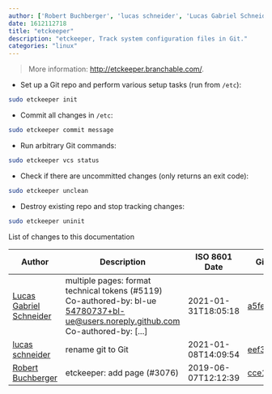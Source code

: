 ```yaml
---
author: ['Robert Buchberger', 'lucas schneider', 'Lucas Gabriel Schneider']
date: 1612112718
title: "etckeeper"
description: "etckeeper, Track system configuration files in Git."
categories: "linux"
---
```

> More information: <http://etckeeper.branchable.com/>.

- Set up a Git repo and perform various setup tasks (run from `/etc`):

```bash
sudo etckeeper init
```

- Commit all changes in `/etc`:

```bash
sudo etckeeper commit message
```

- Run arbitrary Git commands:

```bash
sudo etckeeper vcs status
```

- Check if there are uncommitted changes (only returns an exit code):

```bash
sudo etckeeper unclean
```

- Destroy existing repo and stop tracking changes:

```bash
sudo etckeeper uninit
```
List of changes to this documentation


Author | Description | ISO 8601 Date | GitHub link
------|-----|-----|-----
[Lucas Gabriel Schneider](mailto:casdpa@gmail.com) | multiple pages: format technical tokens (#5119) Co-authored-by: bl-ue <54780737+bl-ue@users.noreply.github.com> Co-authored-by: [...] | 2021-01-31T18:05:18 | [a5fe31bc47ae](https://github.com/tldr-pages/tldr/commit/a5fe31bc47aece3efa5e66b52b3cf384f27d5d72)
[lucas schneider](mailto:casdpa@gmail.com) | rename git to Git | 2021-01-08T14:09:54 | [eef3712fc3a6](https://github.com/tldr-pages/tldr/commit/eef3712fc3a6a3774384b2e4ed934583c8349d75)
[Robert Buchberger](mailto:robert@buchberger.cc) | etckeeper: add page (#3076) | 2019-06-07T12:12:39 | [cce15d0b1a38](https://github.com/tldr-pages/tldr/commit/cce15d0b1a38f22c477fe42e745a356441afbba5)

